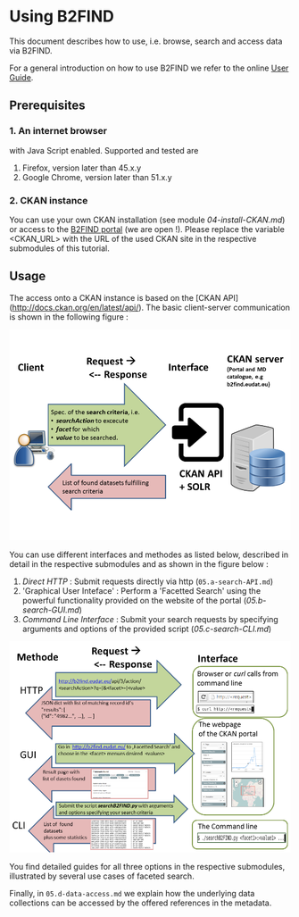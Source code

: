# Using B2FIND
This document describes how to use, i.e. browse, search and access data via B2FIND.

For a general introduction on how to use B2FIND we refer to the online [User Guide](https://eudat.eu/services/userdoc/b2find-usage).

## Prerequisites

### 1. An internet browser 

with Java Script enabled. Supported and tested are

1. Firefox, version later than 45.x.y
2. Google Chrome, version later than 51.x.y

### 2. CKAN instance
You can use your own CKAN installation (see module *04-install-CKAN.md*) or access to the [B2FIND portal](http://b2find.eudat.eu) (we are open !). Please replace the variable <CKAN_URL> with the URL of the used CKAN site in the respective submodules of this tutorial.

## Usage
The access onto a CKAN instance is based on the [CKAN API] (http://docs.ckan.org/en/latest/api/). The basic client-server communication is shown in the following figure :

<img align="centre" src="img/CKAN_API_ClientServer.png" width="800px">

You can use different interfaces and methodes as listed below, described in detail in the respective submodules and as shown in the figure below :

1. *Direct HTTP* : Submit requests directly via http (`05.a-search-API.md`)
2. 'Graphical User Inteface' : Perform a 'Facetted Search' using the powerful functionality provided on the website of the portal (*05.b-search-GUI.md*)
3. *Command Line Interface* : Submit your search requests by specifying arguments and options of the provided script (*05.c-search-CLI.md*)

<img align="centre" src="img/CKAN_API_Methods.png" width="800px">

You find detailed guides for all three options in the respective submodules, illustrated by several use cases of faceted search.

Finally, in `05.d-data-access.md` we explain how the underlying data collections can be accessed by the offered references in the metadata.


